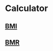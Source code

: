 # Calculator 

## **[BMI](https://urvipaithankar.github.io/calculator/bmi)**

## **[BMR](https://urvipaithankar.github.io/calculator/bmr)**
